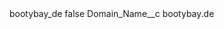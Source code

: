<?xml version="1.0" encoding="UTF-8"?>
<CustomMetadata xmlns="http://soap.sforce.com/2006/04/metadata" xmlns:xsi="http://www.w3.org/2001/XMLSchema-instance" xmlns:xsd="http://www.w3.org/2001/XMLSchema">
    <label>bootybay_de</label>
    <protected>false</protected>
    <values>
        <field>Domain_Name__c</field>
        <value xsi:type="xsd:string">bootybay.de</value>
    </values>
</CustomMetadata>
